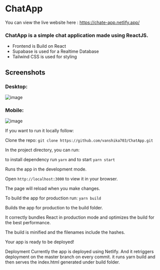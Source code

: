 # ChatApp

You can view the live website here : https://chate-app.netlify.app/

### ChatApp is a simple chat application made using ReactJS.

- Frontend is Build on React
- Supabase is used for a Realtime Database
- Tailwind CSS is used for styling

## Screenshots

### Desktop:
![image](https://user-images.githubusercontent.com/50284087/227709095-f7a5be56-5d80-4e7b-bfa1-57ec1eed9ed0.png)

### Mobile:

![image](https://user-images.githubusercontent.com/50284087/227709124-ea412ec6-c851-458e-89e7-b4632224ecc9.png)


If you want to run it locally follow:

Clone the repo:
```git clone https://github.com/vanshika703/ChatApp.git```

In the project directory, you can run:

to install dependency run `yarn` and to start `yarn start`

Runs the app in the development mode.

Open `http://localhost:3000` to view it in your browser.

The page will reload when you make changes.

To build the app for production run: `yarn build`

Builds the app for production to the build folder.

It correctly bundles React in production mode and optimizes the build for the best performance.

The build is minified and the filenames include the hashes.

Your app is ready to be deployed!

Deployment
Currently the app is deployed using Netlify. And it retriggers deployment on the master branch on every commit. it runs yarn build and then serves the index.html generated under build folder.


